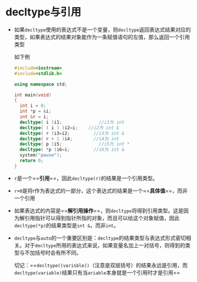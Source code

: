 # decltype与引用

- 如果`decltype`使用的表达式不是一个变量，则`decltype`返回表达式结果对应的类型，如果表达式的结果对象能作为一条赋值语句的左值，那么返回一个引用类型

  如下例

  ```c++
  #include<iostream>
  #include<stdlib.h>
  
  using namespace std;
  
  int main(void)
  {
  	int i = 0;
  	int *p = &i;
  	int &r = i;
  	decltype( i )i1;		      //i1为 int
  	decltype( ( i ) )i2=i;	  //i2为 int &
  	decltype( r )i3=i2;		    //i3为 int &
  	decltype( r + 1 )i4;	    //i4为 int
  	decltype( p )i5;		      //i5为 int *
  	decltype( *p )i6=i;		    //i6为 int &
  	system("pause");
  	return 0;
  }
  ```

- `r`是一个==**引用**==，因此`decltype(r)`的结果是一个引用类型。

- `r+0`是将r作为表达式的一部分，这个表达式的结果是一个==**具体值**==，而非一个引用

- 如果表达式的内容是==**解引用操作**==，则`decltype`将得到引用类型。这是因为解引用指针可以得到指针所指的对象，而且可以给这个对象赋值，因此`decltype(*p)`的结果类型是`int &`，而非`int`。

- `decltype`与`auto`的一个重要区别是：`decltype`的结果类型与表达式形式密切相关。对于`decltype`所用的表达式来说，如果变量名加上一对括号，则得到的类型与不加括号时会有所不同。

  切记：==`decltype((varisble))`（注意是双层括号）的结果永远是引用，而`decltype(variable)`结果只有当`ariable`本身就是一个引用时才是引用==

    

    

    

    

  
